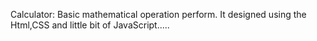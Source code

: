 Calculator: Basic mathematical operation perform. It designed using the Html,CSS and little bit of JavaScript.....
